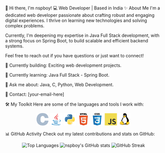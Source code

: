 👋 Hi there, I'm nspboy!
💻 Web Developer | Based in India 
✨ About Me
I'm a dedicated web developer passionate about crafting robust and engaging digital experiences. I thrive on learning new technologies and solving complex problems.

Currently, I'm deepening my expertise in Java Full Stack development, with a strong focus on Spring Boot, to build scalable and efficient backend systems.

Feel free to reach out if you have questions or just want to connect!

🔭 Currently building: Exciting web development projects.

🌱 Currently learning: Java Full Stack - Spring Boot.

💬 Ask me about: Java, C, Python, Web Development.

📧 Contact: [your-email-here]

🛠️ My Toolkit
Here are some of the languages and tools I work with:

<p align="center">
<img src="https://raw.githubusercontent.com/devicons/devicon/master/icons/c/c-original.svg" alt="C" width="40" height="40"/>
<img src="https://raw.githubusercontent.com/devicons/devicon/master/icons/java/java-original.svg" alt="Java" width="40" height="40"/>
<img src="https://raw.githubusercontent.com/devicons/devicon/master/icons/python/python-original.svg" alt="Python" width="40" height="40"/>
<img src="https://raw.githubusercontent.com/devicons/devicon/master/icons/html5/html5-original-wordmark.svg" alt="HTML5" width="40" height="40"/>
<img src="https://raw.githubusercontent.com/devicons/devicon/master/icons/css3/css3-original-wordmark.svg" alt="CSS3" width="40" height="40"/>
<img src="https://raw.githubusercontent.com/devicons/devicon/master/icons/javascript/javascript-original.svg" alt="JavaScript" width="40" height="40"/>
<img src="https://raw.githubusercontent.com/devicons/devicon/master/icons/linux/linux-original.svg" alt="Linux" width="40" height="40"/>
</p>

📊 GitHub Activity
Check out my latest contributions and stats on GitHub:

<p align="center">
<img src="https://github-readme-stats.vercel.app/api/top-langs?username=nspboy&show_icons=true&locale=en&layout=compact&theme=dark&hide_border=true" alt="Top Languages" style="margin-bottom: 10px;" />
<img src="https://github-readme-stats.vercel.app/api?username=nspboy&show_icons=true&locale=en&theme=dark&hide_border=true" alt="nspboy's GitHub stats" style="margin-bottom: 10px;" />
<img src="https://github-readme-streak-stats.herokuapp.com/?user=nspboy&theme=dark&hide_border=true" alt="GitHub Streak" />
</p>

<!-- Add your social media or other contact links below if needed -->
